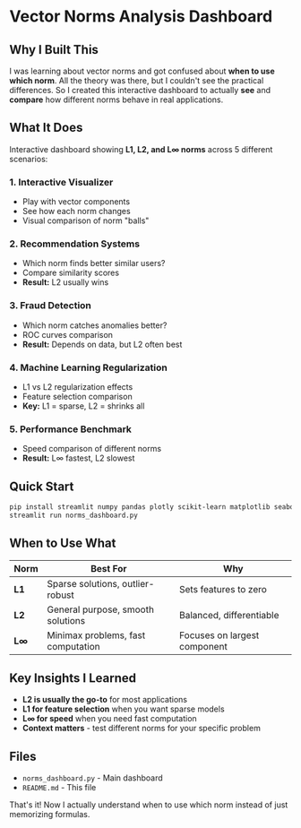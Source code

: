 # Vector Norms Analysis Dashboard

## Why I Built This

I was learning about vector norms and got confused about **when to use which norm**. All the theory was there, but I couldn't see the practical differences. So I created this interactive dashboard to actually **see** and **compare** how different norms behave in real applications.

## What It Does

Interactive dashboard showing **L1, L2, and L∞ norms** across 5 different scenarios:

### 1. **Interactive Visualizer**
- Play with vector components
- See how each norm changes
- Visual comparison of norm "balls"

### 2. **Recommendation Systems**
- Which norm finds better similar users?
- Compare similarity scores
- **Result:** L2 usually wins

### 3. **Fraud Detection**
- Which norm catches anomalies better?
- ROC curves comparison
- **Result:** Depends on data, but L2 often best

### 4. **Machine Learning Regularization**
- L1 vs L2 regularization effects
- Feature selection comparison
- **Key:** L1 = sparse, L2 = shrinks all

### 5. **Performance Benchmark**
- Speed comparison of different norms
- **Result:** L∞ fastest, L2 slowest

## Quick Start

```bash
pip install streamlit numpy pandas plotly scikit-learn matplotlib seaborn
streamlit run norms_dashboard.py
```

## When to Use What

| Norm | Best For | Why |
|------|----------|-----|
| **L1** | Sparse solutions, outlier-robust | Sets features to zero |
| **L2** | General purpose, smooth solutions | Balanced, differentiable |
| **L∞** | Minimax problems, fast computation | Focuses on largest component |

## Key Insights I Learned

- **L2 is usually the go-to** for most applications
- **L1 for feature selection** when you want sparse models
- **L∞ for speed** when you need fast computation
- **Context matters** - test different norms for your specific problem

## Files

- `norms_dashboard.py` - Main dashboard
- `README.md` - This file

That's it! Now I actually understand when to use which norm instead of just memorizing formulas.
